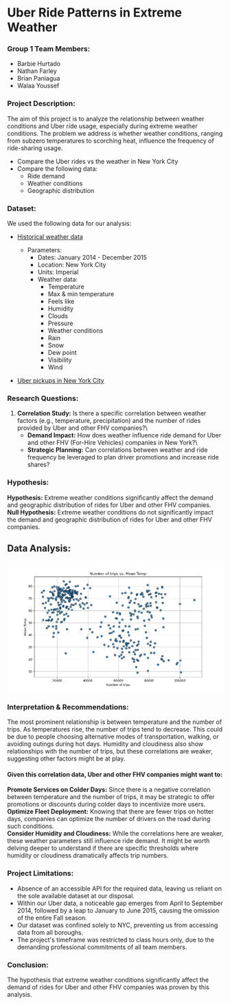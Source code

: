 # Uber Ride Patterns in Extreme Weather

### **Group 1 Team Members:**
* Barbie Hurtado
* Nathan Farley
* Brian Paniagua
* Walaa Youssef

### **Project Description:**
The aim of this project is to analyze the relationship between weather conditions and Uber ride
usage, especially during extreme weather conditions. The problem we address is whether weather conditions, ranging from subzero temperatures to scorching heat, influence the frequency of ride-sharing usage. 
* Compare the Uber rides vs the weather in New York City
* Compare the following data:
  * Ride demand 
  * Weather conditions
  * Geographic distribution

### **Dataset:**
We used the following data for our analysis:
* [Historical weather data](https://home.openweathermap.org/history_bulks)
  * Parameters:
    * Dates: January 2014 - December 2015
    * Location: New York City
    * Units: Imperial
    * Weather data:
      * Temperature
      * Max & min temperature
      * Feels like
      * Humidity
      * Clouds
      * Pressure
      * Weather conditions
      * Rain
      * Snow
      * Dew point
      * Visibility
      * Wind

* [Uber pickups in New York City](https://www.kaggle.com/datasets/fivethirtyeight/uber-pickups-in-new-york-city?resource=download&select=Uber-Jan-Feb-FOIL.csv)

### **Research Questions:**
1. **Correlation Study:** Is there a specific correlation between weather factors (e.g., temperature, precipitation) and the number of rides provided by Uber and other FHV companies?\
    * **Demand Impact:** How does weather influence ride demand for Uber and other FHV (For-Hire Vehicles) companies in New York?\
    * **Strategic Planning:** Can correlations between weather and ride frequency be leveraged to plan driver promotions and increase ride shares?

### **Hypothesis:**
**Hypothesis:** Extreme weather conditions significantly affect the demand and geographic distribution of rides for Uber and other FHV companies.\
**Null Hypothesis:** Extreme weather conditions do not significantly impact the demand and geographic distribution of rides for Uber and other FHV companies.

## **Data Analysis:**
![Mean Temp vs trips](Images/Mean_Temp_vs_trips.jpeg)


### **Interpretation & Recommendations:**
The most prominent relationship is between temperature and the number of trips. As temperatures rise, the number of trips tend to decrease. This could be due to people choosing alternative modes of transportation, walking, or avoiding outings during hot days. Humidity and cloudiness also show relationships with the number of trips, but these correlations are weaker, suggesting other factors might be at play.

#### **Given this correlation data, Uber and other FHV companies might want to:**
**Promote Services on Colder Days:** Since there is a negative correlation between temperature and the number of trips, it may be strategic to offer promotions or discounts during colder days to incentivize more users.\
**Optimize Fleet Deployment:** Knowing that there are fewer trips on hotter days, companies can optimize the number of drivers on the road during such conditions.\
**Consider Humidity and Cloudiness:** While the correlations here are weaker, these weather parameters still influence ride demand. It might be worth delving deeper to understand if there are specific thresholds where humidity or cloudiness dramatically affects trip numbers.

### **Project Limitations:**
* Absence of an accessible API for the required data, leaving us reliant on the sole available dataset at our disposal.
* Within our Uber data, a noticeable gap emerges from April to September 2014, followed by a leap to January to June 2015, causing the omission of the entire Fall season.
* Our dataset was confined solely to NYC, preventing us from accessing data from all boroughs.
* The project's timeframe was restricted to class hours only, due to the demanding professional commitments of all team members.

### **Conclusion:**
The hypothesis that extreme weather conditions significantly affect the demand of rides for Uber and other FHV companies was proven by this analysis. 




